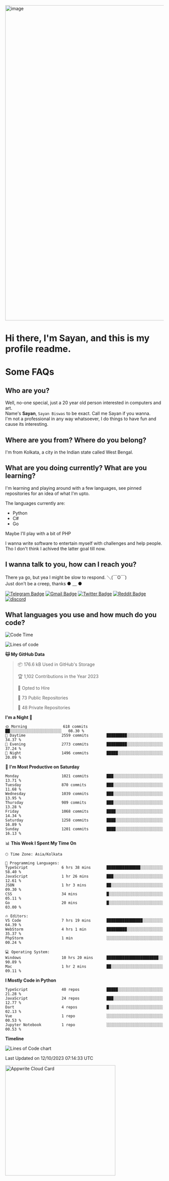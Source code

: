<img src="https://github.com/Dank-del/Dank-del/assets/63096193/045e227e-4ef3-4c82-82b9-d22540fc40f7" alt="image" width="1000"/>


# **Hi there, I'm Sayan, and this is my profile readme.**
<!--  [![Profile views](https://gpvc.arturio.dev/dank-del)](https://github.com/dank-del) -->
# Some FAQs

## **Who are you?**

Well, no-one special, just a 20 year old person interested in computers and art. \
Name's **Sayan**, `Sayan Biswas` to be exact. Call me Sayan if you wanna. \
I'm not a professional in any way whatsoever, I do things to have fun and cause its interesting.

## **Where are you from? Where do you belong?**

I'm from Kolkata, a city in the Indian state called West Bengal.

## **What are you doing currently? What are you learning?**

I'm learning and playing around with a few languages, see pinned repositories for an idea of what I'm upto.

The languages currently are:

- Python
- C#
- Go

Maybe I'll play with a bit of PHP

I wanna write software to entertain myself with challenges and help people. \
Tho I don't think I achived the latter goal till now.

<!--## **Eww, I see a weeb profile.**

Can't help it, it's the best way to hide my face on this account
> Why do people hate weebs .-.

## **Cool, what more interests you?**

My interests are quite, weird. They're scattered all over the place. \
I've been fascinated by music and have studied it since the age of 6, I've performed on stage and on air but yeah now I've been away from that. I specialize in key instruments. \
Another thing that interests me is Media Production, aka, working with audio, video and broadcasting media.

> I just like art in general. also feeds the reason of me being obsessed with Japanese drawings (⋟ ﹏ ⋞)-->

## **I wanna talk to you, how can I reach you?**

There ya go, but yea I might be slow to respond. ＼(￣O￣) \
Just don't be a creep, thanks ● ﹏ ●

[![Telegram Badge](https://img.shields.io/badge/-dank_as_fuck-1ca0f1?style=flat-square&logo=telegram&logoColor=white&link=https://t.me/dank_as_fuck)](https://t.me/dank_as_fuck)
[![Gmail Badge](https://img.shields.io/badge/-sayan@asia.com-c14438?style=flat-square&logo=Gmail&logoColor=white&link=mailto:sayan@asia.com)](mailto:sayan@asia.com)
[![Twitter Badge](https://img.shields.io/twitter/follow/TheDankDel?style=social)](https://twitter.com/TheDankDel)
[![Reddit Badge](https://img.shields.io/reddit/user-karma/combined/dank_as_fuck_?style=social)](https://www.reddit.com/user/dank_as_fuck_/)
[![discord](https://discord-md-badge.vercel.app/api/shield/506536929152466945?style=social)](https://discordapp.com/users/506536929152466945)

## **What languages you use and how much do you code?**

<!--START_SECTION:waka-->
![Code Time](http://img.shields.io/badge/Code%20Time-1%2C236%20hrs%2027%20mins-blue)

![Lines of code](https://img.shields.io/badge/From%20Hello%20World%20I%27ve%20Written-5.8%20million%20lines%20of%20code-blue)

**🐱 My GitHub Data** 

> 📦 176.6 kB Used in GitHub's Storage 
 > 
> 🏆 1,102 Contributions in the Year 2023
 > 
> 💼 Opted to Hire
 > 
> 📜 73 Public Repositories 
 > 
> 🔑 48 Private Repositories 
 > 
**I'm a Night 🦉** 

```text
🌞 Morning                618 commits         ██░░░░░░░░░░░░░░░░░░░░░░░   08.30 % 
🌆 Daytime                2559 commits        █████████░░░░░░░░░░░░░░░░   34.37 % 
🌃 Evening                2773 commits        █████████░░░░░░░░░░░░░░░░   37.24 % 
🌙 Night                  1496 commits        █████░░░░░░░░░░░░░░░░░░░░   20.09 % 
```
📅 **I'm Most Productive on Saturday** 

```text
Monday                   1021 commits        ███░░░░░░░░░░░░░░░░░░░░░░   13.71 % 
Tuesday                  870 commits         ███░░░░░░░░░░░░░░░░░░░░░░   11.68 % 
Wednesday                1039 commits        ███░░░░░░░░░░░░░░░░░░░░░░   13.95 % 
Thursday                 989 commits         ███░░░░░░░░░░░░░░░░░░░░░░   13.28 % 
Friday                   1068 commits        ████░░░░░░░░░░░░░░░░░░░░░   14.34 % 
Saturday                 1258 commits        ████░░░░░░░░░░░░░░░░░░░░░   16.89 % 
Sunday                   1201 commits        ████░░░░░░░░░░░░░░░░░░░░░   16.13 % 
```


📊 **This Week I Spent My Time On** 

```text
🕑︎ Time Zone: Asia/Kolkata

💬 Programming Languages: 
TypeScript               6 hrs 38 mins       ███████████████░░░░░░░░░░   58.40 % 
JavaScript               1 hr 26 mins        ███░░░░░░░░░░░░░░░░░░░░░░   12.61 % 
JSON                     1 hr 3 mins         ██░░░░░░░░░░░░░░░░░░░░░░░   09.30 % 
CSS                      34 mins             █░░░░░░░░░░░░░░░░░░░░░░░░   05.11 % 
Go                       20 mins             █░░░░░░░░░░░░░░░░░░░░░░░░   03.00 % 

🔥 Editors: 
VS Code                  7 hrs 19 mins       ████████████████░░░░░░░░░   64.39 % 
WebStorm                 4 hrs 1 min         █████████░░░░░░░░░░░░░░░░   35.37 % 
PhpStorm                 1 min               ░░░░░░░░░░░░░░░░░░░░░░░░░   00.24 % 

💻 Operating System: 
Windows                  10 hrs 20 mins      ███████████████████████░░   90.89 % 
Mac                      1 hr 2 mins         ██░░░░░░░░░░░░░░░░░░░░░░░   09.11 % 
```

**I Mostly Code in Python** 

```text
TypeScript               40 repos            █████░░░░░░░░░░░░░░░░░░░░   21.28 % 
JavaScript               24 repos            ███░░░░░░░░░░░░░░░░░░░░░░   12.77 % 
Dart                     4 repos             █░░░░░░░░░░░░░░░░░░░░░░░░   02.13 % 
Vue                      1 repo              ░░░░░░░░░░░░░░░░░░░░░░░░░   00.53 % 
Jupyter Notebook         1 repo              ░░░░░░░░░░░░░░░░░░░░░░░░░   00.53 % 
```



**Timeline**

![Lines of Code chart](https://raw.githubusercontent.com/Dank-del/Dank-del/main/assets/bar_graph.png)


 Last Updated on 12/10/2023 07:14:33 UTC
<!--END_SECTION:waka-->

<!--## **Can I stalk your spotify?**

Um sure.

![OwO Spotify](https://spotify-recently-played-readme.vercel.app/api?user=31fdrsslnr7nvq4ytqwtw7c4rxfm&count=5)-->

<a href="https://cloud.appwrite.io/card/64773257171d49803c27">
	<img width="350" src="https://cloud.appwrite.io/v1/cards/cloud?userId=64773257171d49803c27" alt="Appwrite Cloud Card" />
</a>

